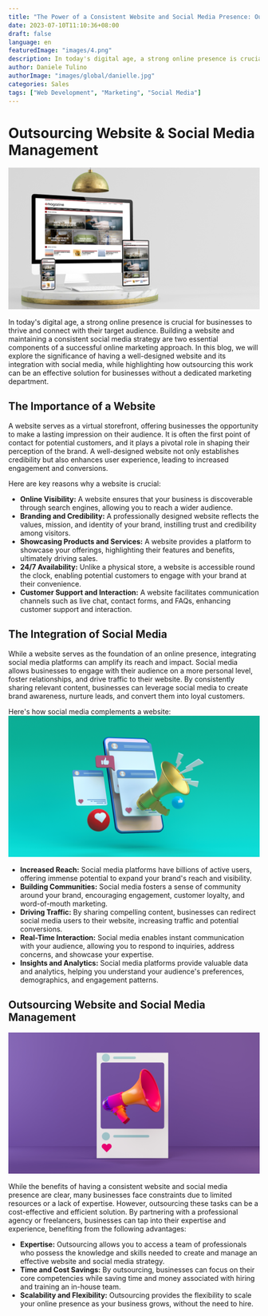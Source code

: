 ```yaml
---
title: "The Power of a Consistent Website and Social Media Presence: Outsourcing for Marketing Success"
date: 2023-07-10T11:10:36+08:00
draft: false
language: en
featuredImage: "images/4.png"
description: In today's digital age, a strong online presence is crucial for businesses to thrive and connect with their target audience.
author: Daniele Tulino
authorImage: "images/global/danielle.jpg"
categories: Sales
tags: ["Web Development", "Marketing", "Social Media"]
---
```


# Outsourcing Website & Social Media Management

![Consistent Website and Social Media Presence](images/1.png "Consistent Website and Social Media Presence" )


In today's digital age, a strong online presence is crucial for businesses to thrive and connect with their target audience. Building a website and maintaining a consistent social media strategy are two essential components of a successful online marketing approach. In this blog, we will explore the significance of having a well-designed website and its integration with social media, while highlighting how outsourcing this work can be an effective solution for businesses without a dedicated marketing department.

## The Importance of a Website

A website serves as a virtual storefront, offering businesses the opportunity to make a lasting impression on their audience. It is often the first point of contact for potential customers, and it plays a pivotal role in shaping their perception of the brand. A well-designed website not only establishes credibility but also enhances user experience, leading to increased engagement and conversions.

Here are key reasons why a website is crucial:

- **Online Visibility:** A website ensures that your business is discoverable through search engines, allowing you to reach a wider audience.
- **Branding and Credibility:** A professionally designed website reflects the values, mission, and identity of your brand, instilling trust and credibility among visitors.
- **Showcasing Products and Services:** A website provides a platform to showcase your offerings, highlighting their features and benefits, ultimately driving sales.
- **24/7 Availability:** Unlike a physical store, a website is accessible round the clock, enabling potential customers to engage with your brand at their convenience.
- **Customer Support and Interaction:** A website facilitates communication channels such as live chat, contact forms, and FAQs, enhancing customer support and interaction.

## The Integration of Social Media

While a website serves as the foundation of an online presence, integrating social media platforms can amplify its reach and impact. Social media allows businesses to engage with their audience on a more personal level, foster relationships, and drive traffic to their website. By consistently sharing relevant content, businesses can leverage social media to create brand awareness, nurture leads, and convert them into loyal customers.

Here's how social media complements a website:
![Consistent Website and Social Media Presence](images/2.png "Consistent Website and Social Media Presence" )


- **Increased Reach:** Social media platforms have billions of active users, offering immense potential to expand your brand's reach and visibility.
- **Building Communities:** Social media fosters a sense of community around your brand, encouraging engagement, customer loyalty, and word-of-mouth marketing.
- **Driving Traffic:** By sharing compelling content, businesses can redirect social media users to their website, increasing traffic and potential conversions.
- **Real-Time Interaction:** Social media enables instant communication with your audience, allowing you to respond to inquiries, address concerns, and showcase your expertise.
- **Insights and Analytics:** Social media platforms provide valuable data and analytics, helping you understand your audience's preferences, demographics, and engagement patterns.

## Outsourcing Website and Social Media Management
![Consistent Website and Social Media Presence](images/3.png "Consistent Website and Social Media Presence" )


While the benefits of having a consistent website and social media presence are clear, many businesses face constraints due to limited resources or a lack of expertise. However, outsourcing these tasks can be a cost-effective and efficient solution. By partnering with a professional agency or freelancers, businesses can tap into their expertise and experience, benefiting from the following advantages:

- **Expertise:** Outsourcing allows you to access a team of professionals who possess the knowledge and skills needed to create and manage an effective website and social media strategy.
- **Time and Cost Savings:** By outsourcing, businesses can focus on their core competencies while saving time and money associated with hiring and training an in-house team.
- **Scalability and Flexibility:** Outsourcing provides the flexibility to scale your online presence as your business grows, without the need to hire.
